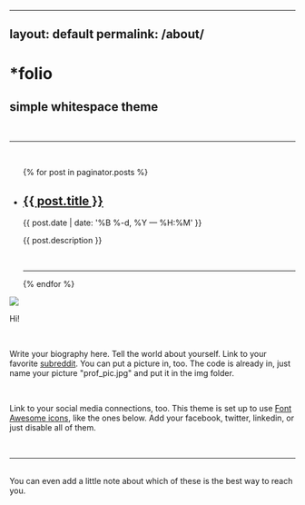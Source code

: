 
---
layout: default
permalink: /about/
---

<div class="header-bar">
  <h1>*folio</h1>
  <h2>simple whitespace theme</h2>
  <br/>
  <hr>
  <br/>
</div>


<ul class="post-list">
    {% for post in paginator.posts %}
      <li>
        <h2><a class="post-title" href="{{ post.url | prepend: site.baseurl }}">{{ post.title }}</a></h2>
        <p class="post-meta">{{ post.date | date: '%B %-d, %Y — %H:%M' }}</p>
        <p>{{ post.description }}</p>
        <br/>
        <hr/>
      </li>
    {% endfor %}
</ul>

<img class="col one right" src="/img/prof_pic.jpg">

<br/>

Hi!

<br/>

Write your biography here. Tell the world about yourself. Link to your favorite <a href="https://reddit.com" target="blank">subreddit</a>. You can put a picture in, too. The code is already in, just name your picture "prof_pic.jpg" and put it in the img folder. 

<br/> 

Link to your social media connections, too. This theme is set up to use <a href="https://fortawesome.github.io/Font-Awesome/" target="blank">Font Awesome icons</a>, like the ones below. Add your facebook, twitter, linkedin, or just disable all of them. 


<br/>
<hr/>
<br/>
<span class="contacticon center">
  <a href="mailto:you@example.com"><i class="fa fa-envelope-square"></i></a>
  <a href="https://github.com" target="_blank"><i class="fa fa-github-square"></i></a>
  <a href="https://www.linkedin.com" target="_blank"><i class="fa fa-linkedin-square"></i></a>
  <a href="https://tumblr.com" target="_blank"><i class="fa fa-tumblr-square"></i></a>
  <a href="https://twitter.com" target="_blank"><i class="fa fa-twitter-square"></i></a>
</span>

<div class="col three caption">
  You can even add a little note about which of these is the best way to reach you.
</div>